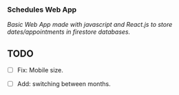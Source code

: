 ### Schedules Web App
_Basic Web App made with javascript and React.js to store dates/appointments in firestore databases._

## TODO

- [  ] Fix: Mobile size.
- [  ] Add: switching between months.

